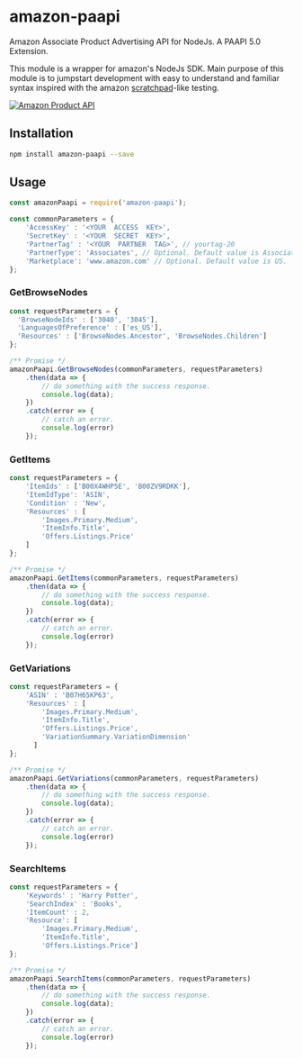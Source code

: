 # amazon-paapi

Amazon Associate Product Advertising API for NodeJs. A PAAPI 5.0 Extension.

This module is a wrapper for amazon's NodeJs SDK. Main purpose of this module is to jumpstart development with easy to understand and familiar syntax inspired with the amazon [scratchpad](https://webservices.amazon.com/paapi5/scratchpad/index.html)-like testing.

[![Amazon Product API](https://d15ljbth6loks9.cloudfront.net/assets/logos/paapi5_documentation_logo.png)](https://webservices.amazon.com/paapi5/documentation/)

## Installation
```bash
npm install amazon-paapi --save
```
## Usage
```js
const amazonPaapi = require('amazon-paapi');

const commonParameters = {
	'AccessKey' : '<YOUR  ACCESS  KEY>',
	'SecretKey' : '<YOUR  SECRET  KEY>',
	'PartnerTag' : '<YOUR  PARTNER  TAG>', // yourtag-20
	'PartnerType': 'Associates', // Optional. Default value is Associates.
	'Marketplace': 'www.amazon.com' // Optional. Default value is US.
};
```

### GetBrowseNodes
```js
const requestParameters = {
  'BrowseNodeIds' : ['3040', '3045'],
  'LanguagesOfPreference' : ['es_US'],
  'Resources' : ['BrowseNodes.Ancestor', 'BrowseNodes.Children']
};

/** Promise */
amazonPaapi.GetBrowseNodes(commonParameters, requestParameters)
    .then(data => {
        // do something with the success response.
        console.log(data);
    })
    .catch(error => {
        // catch an error.
        console.log(error)
    });
```


### GetItems
```js
const requestParameters = {
	'ItemIds' : ['B00X4WHP5E', 'B00ZV9RDKK'],
	'ItemIdType': 'ASIN', 
	'Condition' : 'New',
	'Resources' : [ 
		'Images.Primary.Medium',
		'ItemInfo.Title',
		'Offers.Listings.Price'
	]
};

/** Promise */
amazonPaapi.GetItems(commonParameters, requestParameters)
    .then(data => {
        // do something with the success response.
        console.log(data);
    })
    .catch(error => {
        // catch an error.
        console.log(error)
    });
```

###  GetVariations
```js
const requestParameters = {
    'ASIN' : 'B07H65KP63',
    'Resources' : [
        'Images.Primary.Medium',
        'ItemInfo.Title',
        'Offers.Listings.Price',
        'VariationSummary.VariationDimension'
      ]
};

/** Promise */
amazonPaapi.GetVariations(commonParameters, requestParameters)
    .then(data => {
        // do something with the success response.
        console.log(data);
    })
    .catch(error => {
        // catch an error.
        console.log(error)
    });
```

###  SearchItems
```js
const requestParameters = {
    'Keywords' : 'Harry Potter',
    'SearchIndex' : 'Books',
    'ItemCount' : 2,
    'Resource': [
	    'Images.Primary.Medium',
	    'ItemInfo.Title', 
	    'Offers.Listings.Price']
};

/** Promise */
amazonPaapi.SearchItems(commonParameters, requestParameters)
    .then(data => {
        // do something with the success response.
        console.log(data);
    })
    .catch(error => {
        // catch an error.
        console.log(error)
    });
```

